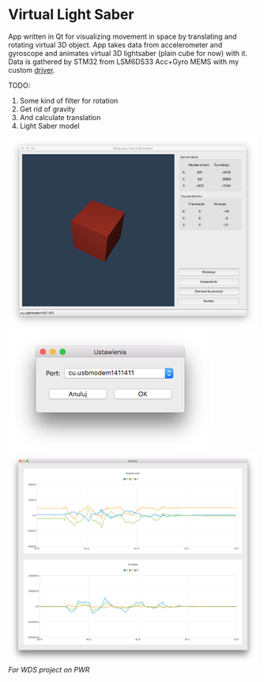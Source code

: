 # Virtual Light Saber
App written in Qt for visualizing movement in space by translating and rotating virtual 3D object.
App takes data from accelerometer and gyroscope and animates virtual 3D lightsaber (plain cube for now) with it.
Data is gathered by STM32 from LSM6DS33 Acc+Gyro MEMS with my custom [driver](https://github.com/patrykknapik/lsm6ds33_custom_driver).

TODO:
1. Some kind of filter for rotation
2. Get rid of gravity
3. And calculate translation
4. Light Saber model

![alt text](main.png "Main window")
![alt text](settings.png "Settings window")
![alt text](charts.png "Charts window")
*For WDS project on PWR*
